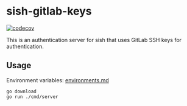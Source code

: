 # sish-gitlab-keys

[![codecov](https://codecov.io/gh/trancong12102/sish-gitlab-keys/graph/badge.svg?token=YWN7WWNFH9)](https://codecov.io/gh/trancong12102/sish-gitlab-keys)

This is an authentication server for sish that uses GitLab SSH keys for authentication.

## Usage

Environment variables: [environments.md](./docs/environments.md)

```shell
go download
go run ./cmd/server
```
